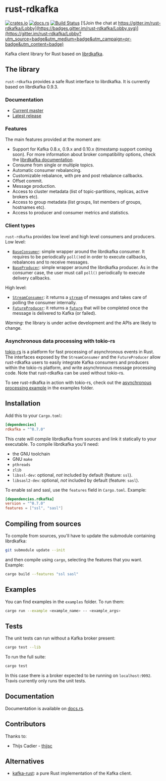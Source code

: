 # rust-rdkafka

[![crates.io](https://img.shields.io/crates/v/rdkafka.svg)](https://crates.io/crates/rdkafka)
[![docs.rs](https://docs.rs/rdkafka/badge.svg)](https://docs.rs/rdkafka/)
[![Build Status](https://travis-ci.org/fede1024/rust-rdkafka.svg?branch=master)](https://travis-ci.org/fede1024/rust-rdkafka)
[![Join the chat at https://gitter.im/rust-rdkafka/Lobby](https://badges.gitter.im/rust-rdkafka/Lobby.svg)](https://gitter.im/rust-rdkafka/Lobby?utm_source=badge&utm_medium=badge&utm_campaign=pr-badge&utm_content=badge)

Kafka client library for Rust based on [librdkafka].

## The library
`rust-rdkafka` provides a safe Rust interface to librdkafka. It is currently based on librdkafka 0.9.3.

### Documentation

- [Current master](https://fede1024.github.io/rust-rdkafka/)
- [Latest release](https://docs.rs/rdkafka/)

### Features

The main features provided at the moment are:

- Support for Kafka 0.8.x, 0.9.x and 0.10.x (timestamp support coming soon). For more information about  broker compatibility options, check the [librdkafka documentation].
- Consume from single or multiple topics.
- Automatic consumer rebalancing.
- Customizable rebalance, with pre and post rebalance callbacks.
- Offset commit.
- Message production.
- Access to cluster metadata (list of topic-partitions, replicas, active brokers etc).
- Access to group metadata (list groups, list members of groups, hostnames etc).
- Access to producer and consumer metrics and statistics.

[librdkafka documentation]: https://github.com/edenhill/librdkafka/wiki/Broker-version-compatibility

### Client types

`rust-rdkafka` provides low level and high level consumers and producers. Low level:

* [`BaseConsumer`]: simple wrapper around the librdkafka consumer. It requires to be periodically `poll()`ed in order to execute callbacks, rebalances and to receive messages.
* [`BaseProducer`]: simple wrapper around the librdkafka producer. As in the consumer case, the user must call `poll()` periodically to execute delivery callbacks.

High level:

 * [`StreamConsumer`]: it returns a [`stream`] of messages and takes care of polling the consumer internally.
 * [`FutureProducer`]: it returns a [`future`] that will be completed once the message is delivered to Kafka (or failed).

[`BaseConsumer`]: https://docs.rs/rdkafka/0.7.0/rdkafka/consumer/base_consumer/struct.BaseConsumer.html
[`BaseProducer`]: https://docs.rs/rdkafka/0.7.0/rdkafka/producer/struct.BaseProducer.html
[`StreamConsumer`]: https://docs.rs/rdkafka/0.7.0/rdkafka/consumer/stream_consumer/struct.StreamConsumer.html
[`FutureProducer`]: https://docs.rs/rdkafka/0.7.0/rdkafka/producer/struct.FutureProducer.html
[librdkafka]: https://github.com/edenhill/librdkafka
[futures]: https://github.com/alexcrichton/futures-rs
[`future`]: https://docs.rs/futures/0.1.3/futures/trait.Future.html
[`stream`]: https://docs.rs/futures/0.1.3/futures/stream/trait.Stream.html

*Warning*: the library is under active development and the APIs are likely to change.

### Asynchronous data processing with tokio-rs
[tokio-rs] is a platform for fast processing of asynchronous events in Rust. The interfaces exposed by the `StreamConsumer` and the `FutureProducer` allow rust-rdkafka users to easily integrate Kafka consumers and producers within the tokio-rs platform, and write asynchronous message processing code. Note that rust-rdkafka can be used without tokio-rs.

To see rust-rdkafka in action with tokio-rs, check out the [asynchronous processing example] in the examples folder.

[tokio-rs]: https://tokio.rs/
[asynchronous processing example]: https://github.com/fede1024/rust-rdkafka/blob/master/examples/asynchronous_processing.rs

## Installation

Add this to your `Cargo.toml`:

```toml
[dependencies]
rdkafka = "^0.7.0"
```

This crate will compile librdkafka from sources and link it statically to your executable. To compile librdkafka you'll need:

* the GNU toolchain
* GNU `make`
* `pthreads`
* `zlib`
* `libssl-dev`: optional, *not* included by default (feature: `ssl`).
* `libsasl2-dev`: optional, *not* included by default (feature: `sasl`).

To enable ssl and sasl, use the `features` field in `Cargo.toml`. Example:

```toml
[dependencies.rdkafka]
version = "^0.7.0"
features = ["ssl", "sasl"]
```

## Compiling from sources

To compile from sources, you'll have to update the submodule containing librdkafka:

```bash
git submodule update --init
```

and then compile using `cargo`, selecting the features that you want. Example:

```bash
cargo build --features "ssl sasl"
```

## Examples

You can find examples in the `examples` folder. To run them:

```bash
cargo run --example <example_name> -- <example_args>
```

## Tests

The unit tests can run without a Kafka broker present:

```bash
cargo test --lib
```

To run the full suite:

```bash
cargo test
```

In this case there is a broker expected to be running on `localhost:9092`. Travis currently only runs the unit tests.

## Documentation

Documentation is available on [docs.rs](https://docs.rs/rdkafka/).

## Contributors

Thanks to:
* Thijs Cadier - [thijsc](https://github.com/thijsc)

## Alternatives

* [kafka-rust]: a pure Rust implementation of the Kafka client.

[kafka-rust]: https://github.com/spicavigo/kafka-rust
